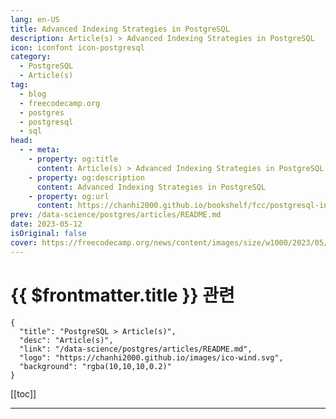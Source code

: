 ```yaml
---
lang: en-US
title: Advanced Indexing Strategies in PostgreSQL
description: Article(s) > Advanced Indexing Strategies in PostgreSQL
icon: iconfont icon-postgresql
category: 
  - PostgreSQL
  - Article(s)
tag: 
  - blog
  - freecodecamp.org
  - postgres
  - postgresql
  - sql
head:
  - - meta:
    - property: og:title
      content: Article(s) > Advanced Indexing Strategies in PostgreSQL
    - property: og:description
      content: Advanced Indexing Strategies in PostgreSQL
    - property: og:url
      content: https://chanhi2000.github.io/bookshelf/fcc/postgresql-indexing-strategies.html
prev: /data-science/postgres/articles/README.md
date: 2023-05-12
isOriginal: false
cover: https://freecodecamp.org/news/content/images/size/w1000/2023/05/postresql-indexing.jpg
---
```


# {{ $frontmatter.title }} 관련

```component VPCard
{
  "title": "PostgreSQL > Article(s)",
  "desc": "Article(s)",
  "link": "/data-science/postgres/articles/README.md",
  "logo": "https://chanhi2000.github.io/images/ico-wind.svg",
  "background": "rgba(10,10,10,0.2)"
}
```

[[toc]]

---

<SiteInfo
  name="Advanced Indexing Strategies in PostgreSQL"
  desc="Indexing in PostgreSQL is a process that involves creating data structures that are optimized to efficiently search and retrieve data from tables.  An index is a copy of a portion of a table, arranged in a way that enables PostgreSQL to quickly locate and retrieve rows that match a..."
  url="https://freecodecamp.org/news/postgresql-indexing-strategies/"
  logo="https://cdn.freecodecamp.org/universal/favicons/favicon.ico"
  preview="https://freecodecamp.org/news/content/images/size/w1000/2023/05/postresql-indexing.jpg"/>

<!-- TODO: 작성 -->

